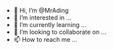 - 👋 Hi, I’m @MrAding
- 👀 I’m interested in ...
- 🌱 I’m currently learning ...
- 💞️ I’m looking to collaborate on ...
- 📫 How to reach me ...

<!---
MrAding/MrAding is a ✨ special ✨ repository because its `README.md` (this file) appears on your GitHub profile.
You can click the Preview link to take a look at your changes.
--->
